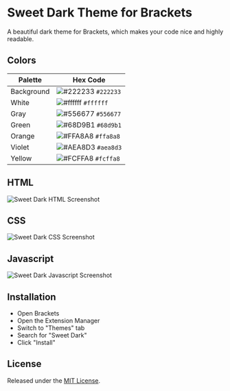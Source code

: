 # Sweet Dark Theme for Brackets
A beautiful dark theme for Brackets, which makes your code nice and highly readable.

## Colors
Palette | Hex Code
--- | ---
Background | ![#222233](https://placehold.it/15/222233/ffffff?text=+) `#222233`
White | ![#ffffff](https://placehold.it/15/ffffff/000000?text=+) `#ffffff`
Gray | ![#556677](https://placehold.it/15/556677/000000?text=+) `#556677`
Green | ![#68D9B1](https://placehold.it/15/68d9b1/000000?text=+) `#68d9b1`
Orange | ![#FFA8A8](https://placehold.it/15/ffa8a8/000000?text=+) `#ffa8a8`
Violet | ![#AEA8D3](https://placehold.it/15/aea8d3/000000?text=+) `#aea8d3`
Yellow | ![#FCFFA8](https://placehold.it/15/fcffa8/000000?text=+) `#fcffa8`

## HTML
![Sweet Dark HTML Screenshot](https://github.com/st3f4no/sweet-dark/blob/master/screenshots/html.png)
## CSS
![Sweet Dark CSS Screenshot](https://github.com/st3f4no/sweet-dark/blob/master/screenshots/css.png)
## Javascript
![Sweet Dark Javascript Screenshot](https://github.com/st3f4no/sweet-dark/blob/master/screenshots/js.png)

## Installation
* Open Brackets
* Open the Extension Manager
* Switch to "Themes" tab
* Search for "Sweet Dark"
* Click "Install"

## License
Released under the [MIT License](https://github.com/st3f4no/sweet-dark/blob/master/LICENSE).
